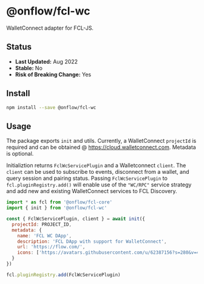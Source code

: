 # @onflow/fcl-wc

WalletConnect adapter for FCL-JS.

## Status

- **Last Updated:** Aug 2022
- **Stable:** No
- **Risk of Breaking Change:** Yes

## Install

```bash
npm install --save @onflow/fcl-wc
```

## Usage

The package exports `init` and utils.
Currently, a WalletConnect `projectId` is required and can be obtained @ https://cloud.walletconnect.com. Metadata is optional.

Initializtion returns `FclWcServicePlugin` and a Walletconnect `client`. The `client` can be used to subscribe to events, disconnect from a wallet, and query session and pairing status.
Passing `FclWcServicePlugin` to `fcl.pluginRegistry.add()` will enable use of the `"WC/RPC"` service strategy and add new and existing WalletConnect services to FCL Discovery.

```javascript
import * as fcl from '@onflow/fcl-core'
import { init } from '@onflow/fcl-wc'

const { FclWcServicePlugin, client } = await init({
  projectId: PROJECT_ID,
  metadata: {
    name: 'FCL WC DApp',
    description: 'FCL DApp with support for WalletConnect',
    url: 'https://flow.com/',
    icons: ['https://avatars.githubusercontent.com/u/62387156?s=280&v=4']
  }
})

fcl.pluginRegistry.add(FclWcServicePlugin)
```
